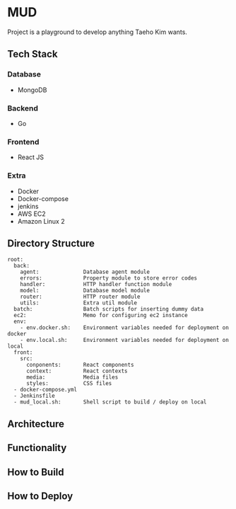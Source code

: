 # MUD
Project is a playground to develop anything Taeho Kim wants.

## Tech Stack
### Database
  * MongoDB

### Backend
  * Go

### Frontend
  * React JS

### Extra
  * Docker
  * Docker-compose
  * jenkins
  * AWS EC2
  * Amazon Linux 2

## Directory Structure
```
root:
  back:
    agent:              Database agent module
    errors:             Property module to store error codes
    handler:            HTTP handler function module
    model:              Database model module
    router:             HTTP router module
    utils:              Extra util module
  batch:                Batch scripts for inserting dummy data
  ec2:                  Memo for configuring ec2 instance
  env:
    - env.docker.sh:    Environment variables needed for deployment on docker
    - env.local.sh:     Environment variables needed for deployment on local
  front:
    src:
      conponents:       React components
      context:          React contexts
      media:            Media files
      styles:           CSS files
  - docker-compose.yml
  - Jenkinsfile
  - mud_local.sh:       Shell script to build / deploy on local
```

## Architecture

## Functionality

## How to Build

## How to Deploy
